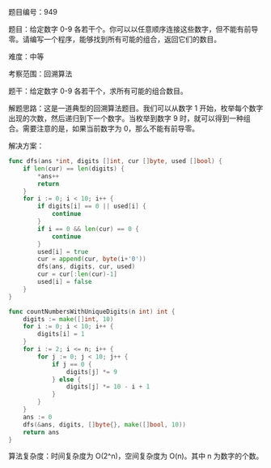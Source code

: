 题目编号：949

题目：给定数字 0-9 各若干个。你可以以任意顺序连接这些数字，但不能有前导零。请编写一个程序，能够找到所有可能的组合，返回它们的数目。

难度：中等

考察范围：回溯算法

题干：给定数字 0-9 各若干个，求所有可能的组合数目。

解题思路：这是一道典型的回溯算法题目。我们可以从数字 1 开始，枚举每个数字出现的次数，然后递归到下一个数字。当枚举到数字 9 时，就可以得到一种组合。需要注意的是，如果当前数字为 0，那么不能有前导零。

解决方案：

```go
func dfs(ans *int, digits []int, cur []byte, used []bool) {
    if len(cur) == len(digits) {
        *ans++
        return
    }
    for i := 0; i < 10; i++ {
        if digits[i] == 0 || used[i] {
            continue
        }
        if i == 0 && len(cur) == 0 {
            continue
        }
        used[i] = true
        cur = append(cur, byte(i+'0'))
        dfs(ans, digits, cur, used)
        cur = cur[:len(cur)-1]
        used[i] = false
    }
}

func countNumbersWithUniqueDigits(n int) int {
    digits := make([]int, 10)
    for i := 0; i < 10; i++ {
        digits[i] = 1
    }
    for i := 2; i <= n; i++ {
        for j := 0; j < 10; j++ {
            if j == 0 {
                digits[j] *= 9
            } else {
                digits[j] *= 10 - i + 1
            }
        }
    }
    ans := 0
    dfs(&ans, digits, []byte{}, make([]bool, 10))
    return ans
}
```

算法复杂度：时间复杂度为 O(2^n)，空间复杂度为 O(n)。其中 n 为数字的个数。